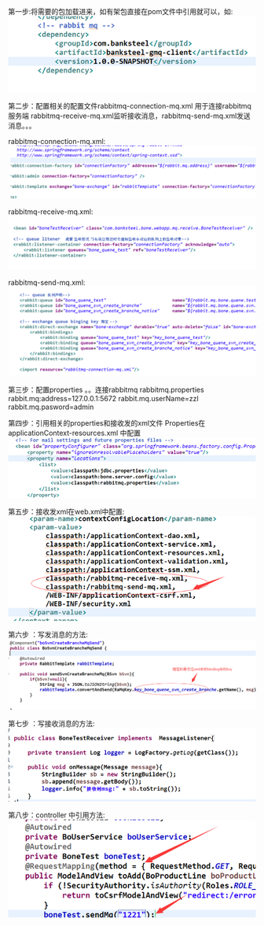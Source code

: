 第一步:将需要的包加载进来，如有架包直接在pom文件中引用就可以，如:
![a1](picture/a1.png "a1.png")

第二步：配置相关的配置文件rabbitmq-connection-mq.xml 用于连接rabbitmq服务端 rabbitmq-receive-mq.xml监听接收消息，rabbitmq-send-mq.xml发送消息。。。

rabbitmq-connection-mq.xml:
![a2](picture/a2.png "a2.png")

rabbitmq-receive-mq.xml:
![a3](picture/a3.png "a3.png")

rabbitmq-send-mq.xml:
![a4](picture/a4.png "a4.png")

第三步：配置properties 。。连接rabbitmq rabbitmq.properties 
rabbit.mq:address=127.0.0.1:5672
rabbit.mq.userName=zzl
rabbit.mq.pasword=admin

第四步：引用相关的properties和接收发的xml文件 Properties在applicationContext-resources.xml 中配置
![a6](picture/a6.png "a6.png")

第五步：接收发xml在web.xml中配置:
![a7](picture/a7.png "a7.png")

第六步 ：写发消息的方法:
![a8](picture/a8.png "a8.png")

第七步 ：写接收消息的方法:
![a9](picture/a9.png "a9.png")

第八步：controller 中引用方法:
![a10](picture/a10.png "a10.png")
